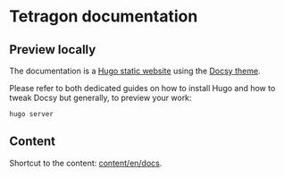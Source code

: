 # Tetragon documentation

## Preview locally

The documentation is a [Hugo static website](https://github.com/gohugoio/hugo)
using the [Docsy theme](https://github.com/google/docsy).

Please refer to both dedicated guides on how to install Hugo and how to tweak
Docsy but generally, to preview your work:
```shell
hugo server
```

## Content

Shortcut to the content:
[content/en/docs](https://github.com/cilium/tetragon/tree/main/docs/content/en/docs).
